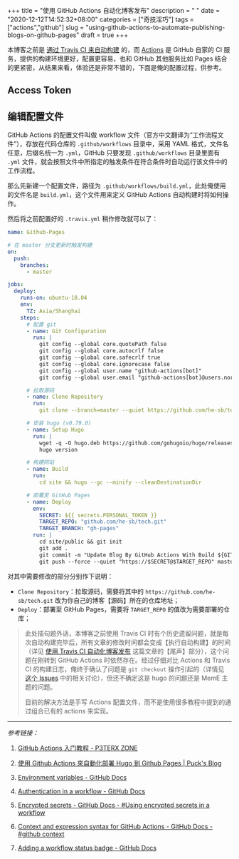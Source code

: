 +++
title = "使用 GitHub Actions 自动化博客发布"
description = " "
date = "2020-12-12T14:52:32+08:00"
categories = ["奇技淫巧"]
tags = ["actions","github"]
slug = "using-github-actions-to-automate-publishing-blogs-on-github-pages"
draft = true
+++

本博客之前是 [通过 Travis CI 来自动构建](/posts/using-travis-ci-to-automate-publishing-blogs-on-github-pages) 的，而 [Actions](https://github.com/features/actions) 是 GitHub 自家的 CI 服务，提供的构建环境更好，配置更容易，也和 GitHub 其他服务比如 Pages 结合的更紧密，从结果来看，体验还是非常不错的，下面是俺的配置过程，供参考。

## Access Token

<!-- todo -->

## 编辑配置文件

GitHub Ac­tions 的配置文件叫做 work­flow 文件（官方中文翻译为“工作流程文件”），存放在代码仓库的 `.github/workflows` 目录中，采用 YAML 格式，文件名任意，后缀名统一为 `.yml`，GitHub 只要发现 `.github/workflows` 目录里面有 `.yml` 文件，就会按照文件中所指定的触发条件在符合条件时自动运行该文件中的工作流程。

那么先新建一个配置文件，路径为 `.github/workflows/build.yml`，此处俺使用的文件名是 `build.yml`，这个文件用来定义 GitHub Actions 自动构建时将如何操作。

然后将之前配置好的 `.travis.yml` 稍作修改就可以了：

```yaml
name: Github-Pages

# 在 master 分支更新时触发构建
on:
  push:
    branches:
      - master

jobs:
  deploy:
    runs-on: ubuntu-18.04
    env:
      TZ: Asia/Shanghai
    steps:
      # 配置 git
      - name: Git Configuration
        run: |
          git config --global core.quotePath false
          git config --global core.autocrlf false
          git config --global core.safecrlf true
          git config --global core.ignorecase false
          git config --global user.name "github-actions[bot]"
          git config --global user.email "github-actions[bot]@users.noreply.github.com"

      # 拉取源码
      - name: Clone Repository
        run:
          git clone --branch=master --quiet https://github.com/he-sb/tech.git site

      # 安装 hugo (v0.79.0)
      - name: Setup Hugo
        run: |
          wget -q -O hugo.deb https://github.com/gohugoio/hugo/releases/download/v0.79.0/hugo_extended_0.79.0_Linux-64bit.deb && sudo dpkg -i hugo.deb
          hugo version

      # 构建网站
      - name: Build
        run:
          cd site && hugo --gc --minify --cleanDestinationDir

      # 部署至 GitHub Pages
      - name: Deploy
        env:
          SECRET: ${{ secrets.PERSONAL_TOKEN }}
          TARGET_REPO: "github.com/he-sb/tech.git"
          TARGET_BRANCH: "gh-pages"
        run: |
          cd site/public && git init
          git add .
          git commit -m "Update Blog By GitHub Actions With Build ${GITHUB_RUN_NUMBER}"
          git push --force --quiet "https://$SECRET@$TARGET_REPO" master:$TARGET_BRANCH
```

对其中需要修改的部分分别作下说明：

- `Clone Repository`：拉取源码，需要将其中的 `https://github.com/he-sb/tech.git` 改为你自己的博客【源码】所在的仓库地址；
- `Deploy`：部署至 GitHub Pages，需要将 `TARGET_REPO` 的值改为需要部署的仓库；

> 此处插句题外话，本博客之前使用 Travis CI 时有个历史遗留问题，就是每次自动构建完毕后，所有文章的修改时间都会变成【执行自动构建】的时间（详见 [使用 Travis CI 自动化博客发布](/posts/using-travis-ci-to-automate-publishing-blogs-on-github-pages/) 这篇文章的【尾声】部分），这个问题在刚转到 GitHub Actions 时依然存在。经过仔细对比 Actions 和 Travis CI 的构建日志，俺终于确认了问题是 `git checkout` 操作引起的（详情见 [这个 Issues](https://github.com/reuixiy/hugo-theme-meme/issues/107) 中的相关讨论），但还不确定这是 hugo 的问题还是 MemE 主题的问题。
> 
> 目前的解决方法是手写 Actions 配置文件，而不是使用很多教程中提到的通过组合已有的 actions 来实现。

---

*参考链接：*

1. [GitHub Actions 入门教程 - P3TERX ZONE](https://p3terx.com/archives/github-actions-started-tutorial.html)

2. [使用 Github Actions 來自動化部署 Hugo 到 Github Pages | Puck's Blog](https://blog.puckwang.com/post/2020/use-github-actions-deploy-hugo/)

3. [Environment variables - GitHub Docs](https://docs.github.com/en/free-pro-team@latest/actions/reference/environment-variables)

4. [Authentication in a workflow - GitHub Docs](https://docs.github.com/en/free-pro-team@latest/actions/reference/authentication-in-a-workflow)

5. [Encrypted secrets - GitHub Docs - #Using encrypted secrets in a workflow](https://docs.github.com/en/free-pro-team@latest/actions/reference/encrypted-secrets#using-encrypted-secrets-in-a-workflow)

6. [Context and expression syntax for GitHub Actions - GitHub Docs - #github context](https://docs.github.com/en/free-pro-team@latest/actions/reference/context-and-expression-syntax-for-github-actions#github-context)

7. [Adding a workflow status badge - GitHub Docs](https://docs.github.com/en/free-pro-team@latest/actions/managing-workflow-runs/adding-a-workflow-status-badge)

